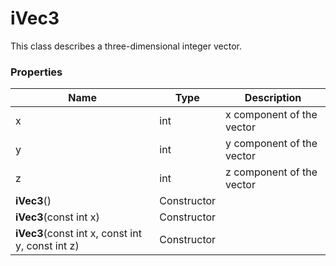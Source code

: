 # iVec3 #
This class describes a three-dimensional integer vector.

### Properties ###
| Name | Type | Description |
|-|-|-|
| x | int | x component of the vector |
| y | int | y component of the vector |
| z | int | z component of the vector |
| **iVec3**() | Constructor | |
| **iVec3**(const int x) | Constructor | |
| **iVec3**(const int x, const int y, const int z) | Constructor | |
